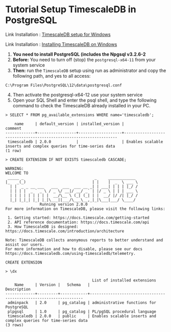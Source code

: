 # **Tutorial Setup TimescaleDB in PostgreSQL**

Link Installation : [TimescaleDB setup for Windows](https://www.open-plant.com/knowledge-base/timescaledb-setup-for-windows-10/)

Link Installation : [Installing TimescaleDB on Windows](https://techexpert.tips/windows/installing-timescaledb-windows/)

1. **You need to install PostgreSQL (includes the Npgsql v3.2.6-2**
2. **Before:** You need to turn off (stop) the `postgresql-x64-11` from your system service
3. **Then:** run the `TimescaleDB` setup using run as administrator and copy the following path, and yes to all access:
```
C:\Program Files\PostgreSQL\12\data\postgresql.conf
```
4. Then activate the postgresql-x64-12 use your system service
5. Open your SQL Shell and enter the psql shell, and type the following command to check the TimescaleDB already installed in your PC.
```
> SELECT * FROM pg_available_extensions WHERE name='timescaledb';

    name     | default_version | installed_version |                              comment
-------------+-----------------+-------------------+-------------------------------------------------------------------
 timescaledb | 2.0.0           |                   | Enables scalable inserts and complex queries for time-series data
(1 row)
```
```
> CREATE EXTENSION IF NOT EXISTS timescaledb CASCADE;

WARNING:
WELCOME TO
 _____ _                               _     ____________
|_   _(_)                             | |    |  _  \ ___ \
  | |  _ _ __ ___   ___  ___  ___ __ _| | ___| | | | |_/ /
  | | | |  _ ` _ \ / _ \/ __|/ __/ _` | |/ _ \ | | | ___ \
  | | | | | | | | |  __/\__ \ (_| (_| | |  __/ |/ /| |_/ /
  |_| |_|_| |_| |_|\___||___/\___\__,_|_|\___|___/ \____/
               Running version 2.0.0
For more information on TimescaleDB, please visit the following links:

 1. Getting started: https://docs.timescale.com/getting-started
 2. API reference documentation: https://docs.timescale.com/api
 3. How TimescaleDB is designed: https://docs.timescale.com/introduction/architecture

Note: TimescaleDB collects anonymous reports to better understand and assist our users.
For more information and how to disable, please see our docs https://docs.timescaledb.com/using-timescaledb/telemetry.

CREATE EXTENSION
```
```
> \dx

                                      List of installed extensions
    Name     | Version |   Schema   |                            Description
-------------+---------+------------+-------------------------------------------------------------------
 adminpack   | 2.0     | pg_catalog | administrative functions for PostgreSQL
 plpgsql     | 1.0     | pg_catalog | PL/pgSQL procedural language
 timescaledb | 2.0.0   | public     | Enables scalable inserts and complex queries for time-series data
(3 rows)
```